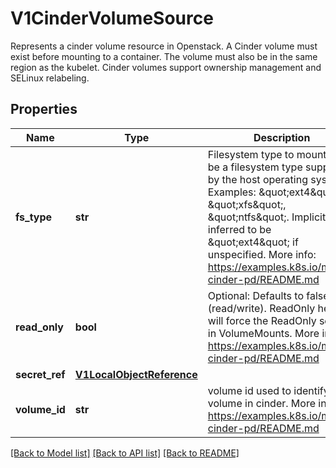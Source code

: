 # V1CinderVolumeSource

Represents a cinder volume resource in Openstack. A Cinder volume must exist before mounting to a container. The volume must also be in the same region as the kubelet. Cinder volumes support ownership management and SELinux relabeling.

## Properties
Name | Type | Description | Notes
------------ | ------------- | ------------- | -------------
**fs_type** | **str** | Filesystem type to mount. Must be a filesystem type supported by the host operating system. Examples: \&quot;ext4\&quot;, \&quot;xfs\&quot;, \&quot;ntfs\&quot;. Implicitly inferred to be \&quot;ext4\&quot; if unspecified. More info: https://examples.k8s.io/mysql-cinder-pd/README.md | [optional] 
**read_only** | **bool** | Optional: Defaults to false (read/write). ReadOnly here will force the ReadOnly setting in VolumeMounts. More info: https://examples.k8s.io/mysql-cinder-pd/README.md | [optional] 
**secret_ref** | [**V1LocalObjectReference**](V1LocalObjectReference.md) |  | [optional] 
**volume_id** | **str** | volume id used to identify the volume in cinder. More info: https://examples.k8s.io/mysql-cinder-pd/README.md | 

[[Back to Model list]](../README.md#documentation-for-models) [[Back to API list]](../README.md#documentation-for-api-endpoints) [[Back to README]](../README.md)


